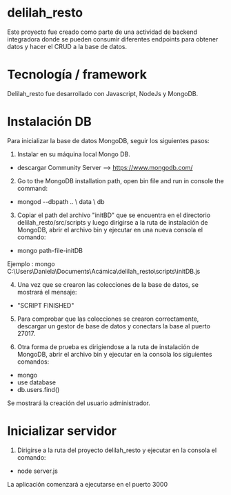 # delilah_resto

Este proyecto fue creado como parte de una actividad de backend integradora donde se pueden consumir diferentes endpoints para obtener datos y hacer el CRUD a la base de datos.

# Tecnología / framework

Delilah_resto fue desarrollado con Javascript, NodeJs y MongoDB.

# Instalación DB

Para inicializar la base de datos MongoDB, seguir los siguientes pasos:

1. Instalar en su máquina local Mongo DB.
* descargar Community Server --> https://www.mongodb.com/

2. Go to the MongoDB installation path, open bin file and run in console the command: 
* mongod --dbpath .. \ data \ db

3. Copiar el path del archivo "initBD" que se encuentra en el directorio delilah_resto/src/scripts y luego dirigirse a la ruta de instalación de MongoDB, abrir el archivo bin y ejecutar en una nueva consola el comando:
* mongo path-file-initDB

Ejemplo : mongo C:\Users\Daniela\Documents\Acámica\delilah_resto\scripts\initDB.js

4. Una vez que se crearon las colecciones de la base de datos, se mostrará el mensaje:
* "SCRIPT FINISHED"

5. Para comprobar que las colecciones  se crearon correctamente, descargar un gestor de base de datos y conectars la base al puerto 27017.

6. Otra forma de prueba es dirigiendose a la ruta de instalación de MongoDB, abrir el archivo bin y ejecutar en la consola los siguientes comandos:
 * mongo
 * use database
 * db.users.find()
 
Se mostrará la creación del usuario administrador.
 

# Inicializar servidor

1. Dirigirse a la ruta del proyecto delilah_resto y ejecutar en la consola el comando: 
* node server.js 


La aplicación comenzará a ejecutarse en el puerto 3000
